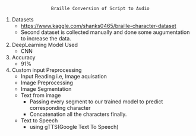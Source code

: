                       Braille Conversion of Script to Audio

1) Datasets 
    - https://www.kaggle.com/shanks0465/braille-character-dataset
    - Second dataset is collected manually and done some augumentation to increase the data.
2) DeepLearning Model Used
    - CNN
3) Accuracy
    - 91%
4) Custom input Preprocessing
    - Input Reading i.e, Image aquisation
    - Image Preprocessing
    - Image Segmentation
    - Text from image
        - Passing every segment to our trained model to predict corresponding character
        - Concatenation all the characters finally.
    - Text to Speech
        - using gTTS(Google Text To Speech)
